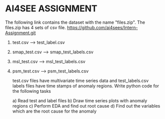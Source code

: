 # AI4SEE ASSIGNMENT
The following link contains the dataset with the name "files.zip".  The files.zip has 4 sets of csv file.
https://github.com/ai4sees/Intern-Assignment.git

1) test.csv --> test_label.csv
2) smap_test.csv --> smap_test_labels.csv
3) msl_test.csv --> msl_test_labels.csv
4) psm_test.csv --> psm_test_labels.csv

   test.csv files have multivariate time series data and test_labels.csv labels files have time stamps of anomaly regions.
   Write python code for the following tasks
   
   a) Read test and label files
   b) Draw time series plots with anomaly regions 
   c) Perform EDA and find out root cause
   d) Find out the variables which are the root cause for the anomaly 
